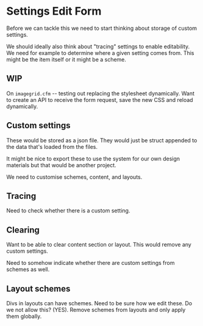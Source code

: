 # Settings Edit Form

Before we can tackle this we need to start thinking about storage of custom settings.

We should ideally also think about "tracing" settings to enable editability. We need for example to determine where a given setting comes from. This might be the item itself or it might be a scheme.

## WIP

On `imagegrid.cfm` -- testing out replacing the stylesheet dynamically. Want to create an API to receive the form request, save the new CSS and reload dynamically.

## Custom settings

These would be stored as a json file. They would just be struct appended to the data that's loaded from the files. 

It might be nice to export these to use the system for our own design materials but that would be another project.

We need to customise schemes, content, and layouts.

## Tracing

Need to check whether there is a custom setting.

## Clearing

Want to be able to clear content section or layout. This would remove any custom settings.

Need to somehow indicate whether there are custom settings from schemes as well.

## Layout schemes

Divs in layouts can have schemes. Need to be sure how we edit these. Do we not allow this? (YES). Remove schemes from layouts and only apply them globally.


